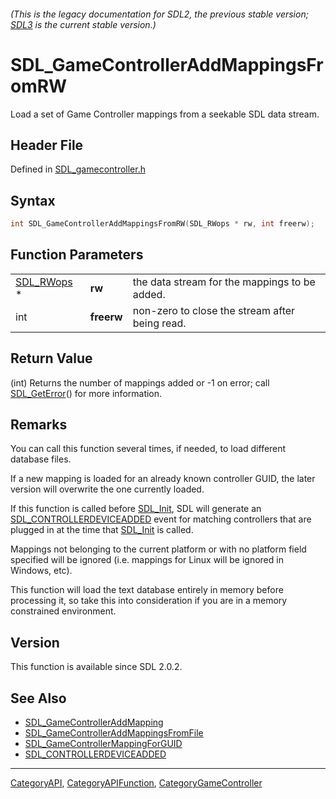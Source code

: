 ###### (This is the legacy documentation for SDL2, the previous stable version; [SDL3](https://wiki.libsdl.org/SDL3/) is the current stable version.)
# SDL_GameControllerAddMappingsFromRW

Load a set of Game Controller mappings from a seekable SDL data stream.

## Header File

Defined in [SDL_gamecontroller.h](https://github.com/libsdl-org/SDL/blob/SDL2/include/SDL_gamecontroller.h)

## Syntax

```c
int SDL_GameControllerAddMappingsFromRW(SDL_RWops * rw, int freerw);
```

## Function Parameters

|                          |            |                                                |
| ------------------------ | ---------- | ---------------------------------------------- |
| [SDL_RWops](SDL_RWops) * | **rw**     | the data stream for the mappings to be added.  |
| int                      | **freerw** | non-zero to close the stream after being read. |

## Return Value

(int) Returns the number of mappings added or -1 on error; call
[SDL_GetError](SDL_GetError)() for more information.

## Remarks

You can call this function several times, if needed, to load different
database files.

If a new mapping is loaded for an already known controller GUID, the later
version will overwrite the one currently loaded.

If this function is called before [SDL_Init](SDL_Init), SDL will generate
an [SDL_CONTROLLERDEVICEADDED](SDL_CONTROLLERDEVICEADDED) event for
matching controllers that are plugged in at the time that
[SDL_Init](SDL_Init) is called.

Mappings not belonging to the current platform or with no platform field
specified will be ignored (i.e. mappings for Linux will be ignored in
Windows, etc).

This function will load the text database entirely in memory before
processing it, so take this into consideration if you are in a memory
constrained environment.

## Version

This function is available since SDL 2.0.2.

## See Also

- [SDL_GameControllerAddMapping](SDL_GameControllerAddMapping)
- [SDL_GameControllerAddMappingsFromFile](SDL_GameControllerAddMappingsFromFile)
- [SDL_GameControllerMappingForGUID](SDL_GameControllerMappingForGUID)
- [SDL_CONTROLLERDEVICEADDED](SDL_CONTROLLERDEVICEADDED)

----
[CategoryAPI](CategoryAPI), [CategoryAPIFunction](CategoryAPIFunction), [CategoryGameController](CategoryGameController)

